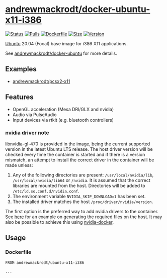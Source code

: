 # [andrewmackrodt/docker-ubuntu-x11-i386](https://github.com/andrewmackrodt/dockerfiles/tree/master/ubuntu-x11-i386)

[![Status](https://jenkins.mackrodt.io/buildStatus/icon?job=dockerfiles%2Fubuntu-x11-i386)][status]
[![Pulls](https://img.shields.io/docker/pulls/andrewmackrodt/ubuntu-x11-i386.svg)][pulls]
[![Dockerfile](https://img.shields.io/github/size/andrewmackrodt/dockerfiles/ubuntu-x11-i386/Dockerfile.svg?label=dockerfile)][dockerfile]
[![Size](https://img.shields.io/docker/image-size/andrewmackrodt/ubuntu-x11-i386)][size]
[![Version](https://img.shields.io/docker/v/andrewmackrodt/ubuntu-x11-i386)][version]

[status]: https://jenkins.mackrodt.io/job/dockerfiles/job/ubuntu-x11-i386/
[pulls]: https://hub.docker.com/r/andrewmackrodt/ubuntu-x11-i386
[dockerfile]: https://github.com/andrewmackrodt/dockerfiles/blob/master/ubuntu-x11-i386/Dockerfile
[size]: https://microbadger.com/images/andrewmackrodt/ubuntu-x11-i386
[version]: https://hub.docker.com/r/andrewmackrodt/ubuntu-x11-i386/tags

[Ubuntu](https://www.ubuntu.com/) 20.04 (Focal) base image for i386 X11 applications.

See [andrewmackrodt/docker-ubuntu](https://github.com/andrewmackrodt/dockerfiles/tree/master/ubuntu)
for more details.

## Examples
- [andrewmackrodt/pcsx2-x11](https://hub.docker.com/r/andrewmackrodt/pcsx2-x11)

## Features

* OpenGL acceleration (Mesa DRI/GLX and nvidia)
* Audio via PulseAudio
* Input devices via rtkit (e.g. bluetooth controllers)

### nvidia driver note

libnvidia-gl-470 is provided in the image, being the current supported version
in the latest Ubuntu LTS release. The host driver version will be checked every
time the container is started and if there is a version mismatch, an attempt
to install the correct driver in the container will be made unless:

1. Any of the following directories are present: `/usr/local/nvidia/lib`,
   `/usr/local/nvidia/lib64` or `/nvidia`. It is assumed that the correct
   libraries are mounted from the host. Directories will be added to
   `/etc/ld.so.conf.d/nvidia.conf`.
2. The environment variable `NVIDIA_SKIP_DOWNLOAD=1` has been set.
3. The installed driver matches the host `/proc/driver/nvidia/version`.

The first option is the preferred way to add nvidia drivers to the container.
See [here][gist] for an example on generating the required files on the host.
It may also be possible to achieve this using [nvidia-docker][nvidia-docker].

[gist]: https://gist.github.com/andrewmackrodt/e5f9eaf63c9296db73901796bc46a3f8
[nvidia-docker]: https://github.com/NVIDIA/nvidia-docker

## Usage

### Dockerfile

```
FROM andrewmackrodt/ubuntu-x11-i386

...
```
